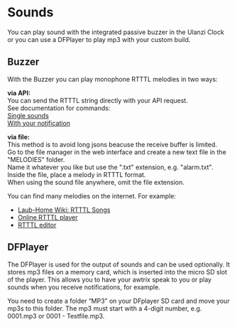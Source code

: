 # Sounds

You can play sound with the integrated passive buzzer in the Ulanzi Clock or you can use a DFPlayer to play mp3 with your custom build.

## Buzzer
With the Buzzer you can play monophone RTTTL melodies in two ways:
  
**via API:**  
You can send the RTTTL string directly with your API request.  
See documentation for commands:  
[Single sounds](https://blueforcer.github.io/awtrix3/#/api?id=sound-playback)  
[With your notification](https://blueforcer.github.io/awtrix3/#/api?id=json-properties)  
  
**via file:**  
This method is to avoid long jsons beacuse the receive buffer is limited.  
Go to the file manager in the web interface and create a new text file in the "MELODIES" folder.  
Name it whatever you like but use the ".txt" extension, e.g. "alarm.txt". Inside the file, place a melody in RTTTL format.  
When using the sound file anywhere, omit the file extension.  
  
You can find many melodies on the internet. For example:
* [Laub-Home Wiki: RTTTL Songs](https://www.laub-home.de/wiki/RTTTL_Songs)
* [Online RTTTL player](https://adamonsoon.github.io/rtttl-play/)
* [RTTTL editor](https://corax89.github.io/esp8266Game/soundEditor.html)

## DFPlayer

The DFPlayer is used for the output of sounds and can be used optionally. It stores mp3 files on a memory card, which is inserted into the micro SD slot of the player. This allows you to have your awtrix speak to you or play sounds when you receive notifications, for example.

You need to create a folder “MP3” on your DFplayer SD card and move your mp3s to this folder. The mp3 must start with a 4-digit number, e.g. 0001.mp3 or 0001 - Testfile.mp3.
